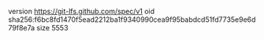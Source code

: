 version https://git-lfs.github.com/spec/v1
oid sha256:f6bc8fd1470f5ead2212ba1f9340990cea9f95babdcd51fd7735e9e6d79f8e7a
size 5553
